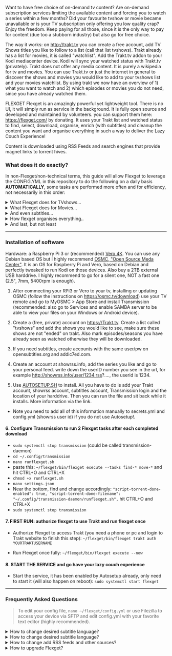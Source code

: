Want to have free choice of on-demand tv content? Are on-demand subscription services limiting the available content and forcing you to watch a series within a few months? Did your favourite tvshow or movie became unavailable or is your TV subscription only offering you low quality crap? 
Enjoy the freedom. Keep paying for all those, since it is the only way to pay for content (due too a stubborn industry) but also go for free choice.  

The way it works: on http://trakt.tv you can create a free account, add TV Shows titles you like to follow to a list (call that list tvshows). Trakt already has a list for movies, it is called "watchlist". Add the Trakt.tv addon to your Kodi mediacenter device. Kodi will sync your watched status with Trakt.tv (privately). 
Trakt does not offer any media content. It is purely a wikipedia for tv and movies. You can use Trakt.tv or just the internet in general to discover the shows and movies you would like to add to your tvshows list and your movies watchlist. By using trakt we now have an overview of 1) what you want to watch and 2) which episodes or movies you do not need, since you have already watched them.

FLEXGET
Flexget is an amazingly powerful yet lightweight tool. There is no UI, it will simply run as service in the background. It is fully open source and developed and maintained by volunteers. you can support them here: https://flexget.com/ by donating.
It uses your Trakt list and watched status to find, select, download,  organise, enrich (with subtitles) and cleanup the content you want and organise everything in such a way to deliver the Lazy Couch Experience!

Content is downloaded using RSS Feeds and search engines that provide magnet links to torrent hives. 

### What does it do exactly? ###
In non-Flexget/non-technical terms, this guide will allow Flexget to leverage the CONFIG.YML in this repository to do the following on a daily basis **AUTOMATICALLY**, some tasks are performed more often and for efficiency, not necessarily in this order:

<details><summary>What Flexget does for TVshows...</summary>
<p><ul>
<li>Get the series titles you follow on Trakt.</li>
<li>Finds the next episode you need based on your Watched Status in Trakt.</li>
<li>Checks which series episodes you might already have on your drive.</li>
<li>Looks for the latest episodes on RSS feeds.</li>
<li>Looks for your old series seasons and single episodes by discovering them on several websites.</li>
<li>Downloads if they match your requirements to prevent low quality files or language specific versions from being downloaded. </li>
<li>Download 720p HD quality, if not found, accept 1080p HD quality on the second run.</li>
</ul></p></details>

<details><summary>What Flexget does for Movies...</summary>
<p><ul>
<li> Gets the movies you would like to see from your Trakt "watchlist".</li>
<li> Looks for movies on your drive and removes them from your Trakt "watchlist". </li>
<li> Looks for any manually downloaded .torrent file in your Downloads\tempmedia folder.</li>
<li> Looks for movies by discovering them on several websites. </li>
<li> Quality: no prereleases or cinema recordings. Only Bluray rips in 1080p with a minimum filesize. But there are 2 fallbacks:</li>
<li> If 1080p with a certain minimum filesize is not available, it will fallback to a lower minimal filesize.  </li>
<li> If also not available, it will fallback to 720p with a minimum filesize treshold for 720p. </li>
</ul></p></details>

<details><summary>And even subtitles...</summary>
<p><ul>
<li> Find subtitles when the download is finished using the original filename. </li>
<li> Add downloaded files without subs to the subtitle queue. </li>
<li> Keep searching for subtitles for all files in the queue even after they have been renamed and moved to their proper location.</li>
</ul></p></details>

<details><summary>How flexget organises everything..</summary>
<p><ul>
<li> Purges Transmission, which is used for downloading. This will cleanup Transmission.</li>
<li> Always downloads the main file only, no other files that are usually present. No more clutter! </li>
<li> Moves & renames tv shows and movies after download and subtitle search is done and organises them properly. </li>
<li> All episodes are saved in season<li>specific folders. This allows you to simply delete a season folder to free up space.  </li>
<li> Filenames will contain series or movies title, episode or year and quality release. </li>
</ul></p></details>

<details><summary>And last, but not least</summary>
<p><ul>
<li> Triggers an update of your Kodi library after files have been processed! They will appear in your Kodi library automatically. </li>
<li> Cleanup (purge) your Trakt account by removing fully watched series that have ended (or are cancelled) </li>
<li> Delete old seasons from your harddrive after you have started watching the next season</li>
<li> Delete tv shows from your harddrive after you have watched all seasons and the series has ended. </li>
</ul></p></details>

- - - -

### Installation of software ###
Hardware: a Raspberry Pi 3 or (recommended) [Vero 4K](https://osmc.tv/store/). You can use any Debian based OS but I highly recommend [OSMC, "Open Source Meda Center"](https://osmc.tv/download/). It is an OS for Raspberry Pi and Vero, based on Debian and perfectly tweaked to run Kodi on those devices. Also buy a 2TB external USB harddrive. I highly recommend to go for a silent one, NOT a fast one (2.5", 7mm, 5400rpm is enough). 

1. After commecting your RPi3 or Vero to your tv, installing or updating OSMC (follow the instructions on https://osmc.tv/download) use your TV remote and go to MyOSMC > App Store and install Transmission (recommended: also go to Services and enable SAMBA server to be able to view your files on your Windows or Android device). 

2. Create a (free, private) account on https://Trakt.tv. Create a list called "tvshows" and add the shows you would like to see, make sure these shows are not "ended" on trakt. Also mark episodes/seasons you have already seen as watched otherwise they will be downloaded. 

3. If you need subtitles, create accounts with the same user/pw on opensubtitles.org and addic7ed.com.

4. Create an account at showrss.info, add the series you like and go to your personal feed. write down the userID number you see in the url, for example http://showrss.info/user/1234.rss?...., the userid is 1234. 

5. Use [AUTOSETUP.SH](https://github.com/zilexa/autosetup "AUTOSETUP.SH") to install. All you have to do is add your Trakt account, showrss account, subtitles account, Transmission login and the location of your harddrive. Then you can run the file and sit back while it installs. More information via the link. 
- Note you need to add all of this information manually to secrets.yml and config.yml (showrss user id) if you do not use Autosetup!. 

#### 6. Configure Transmission to run 2 Flexget tasks after each completed download ####
- `sudo systemctl stop transmission` (could be called transmission-daemon)
- `cd ~/.config/transmission`
- `nano runflexget.sh`
- paste this: `~/flexget/bin/flexget execute --tasks find-* move-*`
and hit CTRL+O and CTRL+X
- `chmod +x runflexget.sh`
- `nano settings.json`
- Near the bottom, find and change accordingly: 
`"script-torrent-done-enabled": true,
"script-torrent-done-filename": "~/.config/transmission-daemon/runflexget.sh",`
hit CTRL+O and CTRL+X
- `sudo systemctl stop transmission`

#### 7. FIRST RUN: authorize flexget to use Trakt and run flexget once ####
- Authorize Flexget to access Trakt (you need a phone or pc and login to Trakt website to finish this step): 
`~/flexget/bin/flexget trakt auth YOURTRAKTUSERNAME`

- Run Flexget once fully: 
`~/flexget/bin/flexget execute --now`

#### 8. START THE SERVICE and go have your lazy couch experience ####
- Start the service, it has been enabled by Autosetup already, only need to start it (will also happen on reboot): 
`sudo systemctl start flexget`

- - - -
### Frequently Asked Questions ###
>To edit your config file, `nano ~/flexget/config.yml` or use Filezilla to access your device via SFTP and edit config.yml with your favorite text editor (highly recommended).
<details><summary>How to change desired subtitle language?</summary>
<p> 
Default for series: search for 720p releases, if not found, accept the highest available quality up to 1080p. This means 720p is first preferred but if not found, 1080p will be selected, if also not found, any lower but acceptable (=HDTV release) will be accepted.
Default for movies: 3 quality buckets (HQ/NQ/LQ): 1080p 8-25GB, 1080P 2-8GB, 720P 1-8GB. Bitrate is more important that is why the buckets have filesize requirements. 
Change quality options: 
For series: search for " configure_series:". The default setting is 720p,  
For movies: find the HQ/NQ/LQ options. 
Please have a look at [this table](https://flexget.com/Plugins/quality) to understand the quality options and [this wiki](https://flexget.com/Plugins/series/timeframe) to understand how it works.
</p></details>

<details><summary>How to change desired subtitle language?</summary>
<p>
In the "template" section at the beginning of config.yml, find the "rejections" section. 
Make sure your language is not listed. By default, no translated content is accepted. Only original language content. Also Hindi is excluded. you might want to include that for Bollymovies. 
For subtitles, in the "tasks" section, find tasks "get-subtitles" and "find-subtitles". You can modify but also also add other languages. 
</p></details>

<details><summary>How to change add RSS feeds and other sources?</summary>
<p>You can add RSS feeds to config.yml in the task "download-series-rss".
You can add search engines to the 'from' part of *-discover tasks ( download-seasons-discover,  download-series-discover and the 3 movies discover tasks). 
You might need an urlrewrite, these are part of the "torrent" config, which is located below the "templates" and above the "tasks". Ask for help on the flexget forum (https://discuss.flexget.com). 

</p></details>

<details><summary>How to upgrade Flexget?</summary>
<p>
If you have installed Flexget using Autosetup.sh OR manually by running the commands from autosetup.sh yourself, this is the only correct way to upgrade flexget:
  <ul><li>Check your version and the latest: <code>~/flexget/bin/flexget -V</code> </li>
<li>stop the flexget service: <code>sudo systemctl stop flexget</code></li>
<li>upgrade setuptools: <code>sudo pip3 install --upgrade setuptools</code></li>
<li>upgrade pip3: <code>pip3 install --upgrade pip</code> #not sure if necessary but won't do harm</li>
<li>go to flexget folder: <code>cd ~/flexget/</code></li>
<li>upgrade upgrade pip: <code>bin/pip install --upgrade pip</code></li>
<li>upgrade upgrade flexget: <code>bin/pip install --upgrade flexget</code></li>
<li>activate the virtualenv: <code>source ~/flexget/bin/activate</code></li>
<li>upgrade transmissionrpc: <code>pip3 install transmissionrpc --upgrade</code> #loptional, last update was 2013</li>
<li>upgrade subliminal: <code>pip3 install subliminal --upgrade</code> #optional, last update was 2016</li>
<li><code>exit</code></li>
<li>optional: on it's next run, Flexget will upgrade it's database if needed. This might cause issues. You can delete your database (<code>rm -r ~/flexget/db-config.sqlite</code>) and do the 2 "first run" tasks again (authorizing Trakt and run with execute --now). </li>
<li>Start the flexget service:<code>sudo systemctl start flexget</code></li>
  </ul></p></details>
